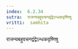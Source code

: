 ```yaml
---
index:  6.2.34
sutra:  राजन्यबहुवचनद्वंद्वेऽन्धकवृष्णिषु
vritti:  samhita 
---
```


राजन्यबहुवचनद्वंद्वेऽन्धकवृष्णिषु

